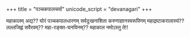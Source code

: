 +++
title = "पञ्चकपालचर्या"
unicode_script = "devanagari"
+++

<div class="videoEmbed"  src="https://www.youtube.com/watch?v=p_Lsl73RHOM" caption=""></div>

महाकालम् अद्य?? घोरं पञ्चकपालधारणम् 
सर्वदुःखनाशिता करुणाज्ञानस्वरूपिणम्
महाद्रष्टाकरालास्यं?? लल्लजिह्वं सवैरवम्??
महा-रङ्क्त-घनयिनम्?? महाकाल नमोऽस्तु ते!!

